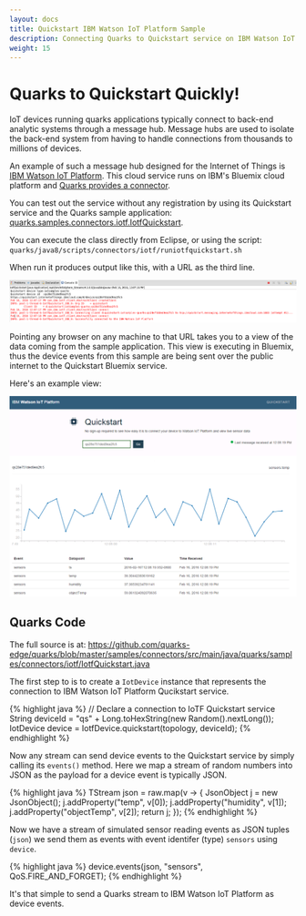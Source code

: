 ```yaml
---
layout: docs
title: Quickstart IBM Watson IoT Platform Sample
description: Connecting Quarks to Quickstart service on IBM Watson IoT Platform.
weight: 15
---
```


# Quarks to Quickstart Quickly!

IoT devices running quarks applications typically connect to back-end analytic systems through a message hub.
Message hubs are used to isolate the back-end system from having to handle connections from thousands to millions of devices.

An example of such a message hub designed for the Internet of Things is
[IBM Watson IoT Platform](https://internetofthings.ibmcloud.com/). This cloud service runs on IBM's Bluemix cloud platform
and [Quarks provides a connector](http://quarks-edge.github.io/quarks/docs/javadoc/index.html?quarks/connectors/iotf/IotfDevice.html).

You can test out the service without any registration by using its Quickstart service and the Quarks sample application:
[quarks.samples.connectors.iotf.IotfQuickstart](http://quarks-edge.github.io/quarks/docs/javadoc/index.html?quarks/samples/connectors/iotf/IotfQuickstart.html).

You can execute the class directly from Eclipse, or using the script: `quarks/java8/scripts/connectors/iotf/runiotfquickstart.sh`

When run it produces output like this, with a URL as the third line.

<img border="0" alt="Quickstart sample output" src="images/Quickstart_device.png">

Pointing any browser on any machine to that URL takes you to a view of the data coming from the sample application.
This view is executing in Bluemix, thus the device events from this sample are being sent over the public internet
to the Quickstart Bluemix service.

Here's an example view:

<img border="0" alt="Quickstart service output" src="images/Quickstart.png">

## Quarks Code

The full source is at:
https://github.com/quarks-edge/quarks/blob/master/samples/connectors/src/main/java/quarks/samples/connectors/iotf/IotfQuickstart.java

The first step to is to create a `IotDevice` instance that represents the connection to IBM Watson IoT Platform Qucikstart service.

  {% highlight java %}
        // Declare a connection to IoTF Quickstart service
        String deviceId = "qs" + Long.toHexString(new Random().nextLong());
        IotDevice device = IotfDevice.quickstart(topology, deviceId);
  {% endhighlight %}

Now any stream can send device events to the Quickstart service by simply calling its `events()` method.
Here we map a stream of random numbers into JSON as the payload for a device event is typically JSON.

 {% highlight java %}
          TStream<JsonObject> json = raw.map(v -> {
            JsonObject j = new JsonObject();
            j.addProperty("temp", v[0]);
            j.addProperty("humidity", v[1]);
            j.addProperty("objectTemp", v[2]);
            return j;
        });
  {% endhighlight %}
  
  Now we have a stream of simulated sensor reading events as JSON tuples (`json`) we send them as events with event identifer (type) `sensors`  using `device`.
  
  {% highlight java %}
      device.events(json, "sensors", QoS.FIRE_AND_FORGET);
  {% endhighlight %}

It's that simple to send a Quarks stream to IBM Watson IoT Platform as device events.
